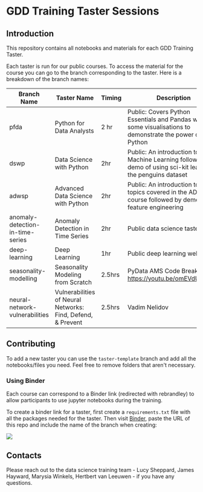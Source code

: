 # GDD Training Taster Sessions

## Introduction

This repository contains all notebooks and materials for each GDD Training Taster.

Each taster is run for our public courses. To access the material for the course you can go to the branch corresponding to the taster. Here is a breakdown of the branch names:

|Branch Name|Taster Name|Timing|Description|
|---|---|---|---|
|pfda|Python for Data Analysts|2 hr|Public: Covers Python Essentials and Pandas with some visualisations to demonstrate the power of Python|
|dswp|Data Science with Python| 2hr |Public: An introduction to Machine Learning followed by a demo of using sci-kit learn on the penguins dataset|
|adwsp|Advanced Data Science with Python| 2hr |Public: An introduction to all topics covered in the ADWSP course followed by demo of feature engineering|
|anomaly-detection-in-time-series|Anomaly Detection in Time Series| 2hr | Public data science taster |
|deep-learning| Deep Learning | 1hr | Public deep learning webinar |
|seasonality-modelling|Seasonality Modeling from Scratch|2.5hrs|PyData AMS Code Breakfast - https://youtu.be/omEVdUS14SU|
|neural-network-vulnerabilities|Vulnerabilities of Neural Networks: Find, Defend, & Prevent | 2.5hrs | Vadim Nelidov | PyData AMS Code Breakfast | 

## Contributing

To add a new taster you can use the `taster-template` branch and add all the notebooks/files you need. Feel free to remove folders that aren't necessary.

### Using Binder

Each course can correspond to a Binder link (redirected with rebrandley) to allow participants to use jupyter notebooks during the training.

To create a binder link for a taster, first create a `requirements.txt` file with all the packages needed for the taster. Then visit [Binder](https://mybinder.org/), paste the URL of this repo and include the name of the branch when creating:

![](images/binder.png)

## Contacts

Please reach out to the data science training team - Lucy Sheppard, James Hayward, Marysia Winkels, Hertbert van Leeuwen - if you have any questions.

